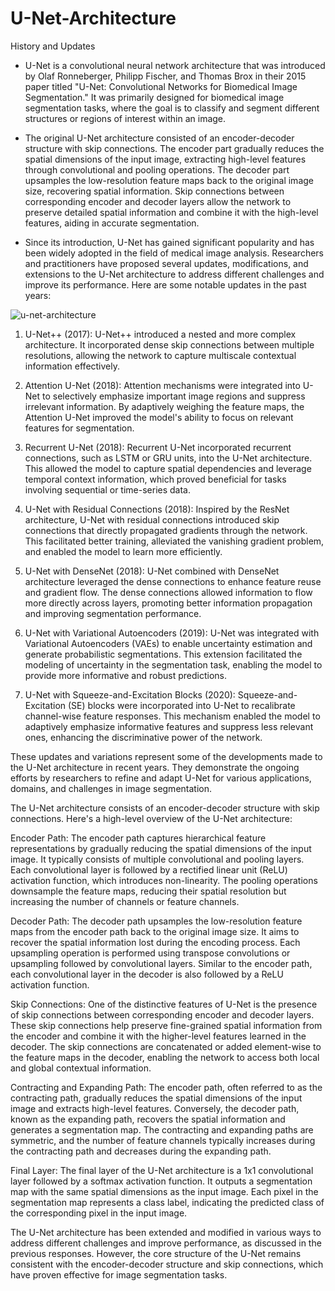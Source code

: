 # U-Net-Architecture
History and Updates

- U-Net is a convolutional neural network architecture that was introduced by Olaf Ronneberger, Philipp Fischer, and Thomas Brox in their 2015 paper titled "U-Net: Convolutional Networks for Biomedical Image Segmentation." It was primarily designed for biomedical image segmentation tasks, where the goal is to classify and segment different structures or regions of interest within an image.

- The original U-Net architecture consisted of an encoder-decoder structure with skip connections. The encoder part gradually reduces the spatial dimensions of the input image, extracting high-level features through convolutional and pooling operations. The decoder part upsamples the low-resolution feature maps back to the original image size, recovering spatial information. Skip connections between corresponding encoder and decoder layers allow the network to preserve detailed spatial information and combine it with the high-level features, aiding in accurate segmentation.

- Since its introduction, U-Net has gained significant popularity and has been widely adopted in the field of medical image analysis. Researchers and practitioners have proposed several updates, modifications, and extensions to the U-Net architecture to address different challenges and improve its performance. Here are some notable updates in the past years:

![u-net-architecture](https://github.com/Er-Divyesh-Sethiya/U-Net-Architecture/assets/103837830/8ff11c61-1415-4760-89a1-525cfbb407e5)

1. U-Net++ (2017): U-Net++ introduced a nested and more complex architecture. It incorporated dense skip connections between multiple resolutions, allowing the network to capture multiscale contextual information effectively.

2. Attention U-Net (2018): Attention mechanisms were integrated into U-Net to selectively emphasize important image regions and suppress irrelevant information. By adaptively weighing the feature maps, the Attention U-Net improved the model's ability to focus on relevant features for segmentation.

3. Recurrent U-Net (2018): Recurrent U-Net incorporated recurrent connections, such as LSTM or GRU units, into the U-Net architecture. This allowed the model to capture spatial dependencies and leverage temporal context information, which proved beneficial for tasks involving sequential or time-series data.

4. U-Net with Residual Connections (2018): Inspired by the ResNet architecture, U-Net with residual connections introduced skip connections that directly propagated gradients through the network. This facilitated better training, alleviated the vanishing gradient problem, and enabled the model to learn more efficiently.

5. U-Net with DenseNet (2018): U-Net combined with DenseNet architecture leveraged the dense connections to enhance feature reuse and gradient flow. The dense connections allowed information to flow more directly across layers, promoting better information propagation and improving segmentation performance.

6. U-Net with Variational Autoencoders (2019): U-Net was integrated with Variational Autoencoders (VAEs) to enable uncertainty estimation and generate probabilistic segmentations. This extension facilitated the modeling of uncertainty in the segmentation task, enabling the model to provide more informative and robust predictions.

7. U-Net with Squeeze-and-Excitation Blocks (2020): Squeeze-and-Excitation (SE) blocks were incorporated into U-Net to recalibrate channel-wise feature responses. This mechanism enabled the model to adaptively emphasize informative features and suppress less relevant ones, enhancing the discriminative power of the network.

These updates and variations represent some of the developments made to the U-Net architecture in recent years. They demonstrate the ongoing efforts by researchers to refine and adapt U-Net for various applications, domains, and challenges in image segmentation.

The U-Net architecture consists of an encoder-decoder structure with skip connections. Here's a high-level overview of the U-Net architecture:

Encoder Path:
The encoder path captures hierarchical feature representations by gradually reducing the spatial dimensions of the input image. It typically consists of multiple convolutional and pooling layers. Each convolutional layer is followed by a rectified linear unit (ReLU) activation function, which introduces non-linearity. The pooling operations downsample the feature maps, reducing their spatial resolution but increasing the number of channels or feature channels.

Decoder Path:
The decoder path upsamples the low-resolution feature maps from the encoder path back to the original image size. It aims to recover the spatial information lost during the encoding process. Each upsampling operation is performed using transpose convolutions or upsampling followed by convolutional layers. Similar to the encoder path, each convolutional layer in the decoder is also followed by a ReLU activation function.

Skip Connections:
One of the distinctive features of U-Net is the presence of skip connections between corresponding encoder and decoder layers. These skip connections help preserve fine-grained spatial information from the encoder and combine it with the higher-level features learned in the decoder. The skip connections are concatenated or added element-wise to the feature maps in the decoder, enabling the network to access both local and global contextual information.

Contracting and Expanding Path:
The encoder path, often referred to as the contracting path, gradually reduces the spatial dimensions of the input image and extracts high-level features. Conversely, the decoder path, known as the expanding path, recovers the spatial information and generates a segmentation map. The contracting and expanding paths are symmetric, and the number of feature channels typically increases during the contracting path and decreases during the expanding path.

Final Layer:
The final layer of the U-Net architecture is a 1x1 convolutional layer followed by a softmax activation function. It outputs a segmentation map with the same spatial dimensions as the input image. Each pixel in the segmentation map represents a class label, indicating the predicted class of the corresponding pixel in the input image.

The U-Net architecture has been extended and modified in various ways to address different challenges and improve performance, as discussed in the previous responses. However, the core structure of the U-Net remains consistent with the encoder-decoder structure and skip connections, which have proven effective for image segmentation tasks.
